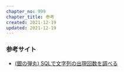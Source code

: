 ```yaml
---
chapter_no: 999
chapter_title: 参考
created: 2021-12-19
updated: 2021-12-19
---
```

### 参考サイト
- [(銀の弾丸) SQLで文字列の出現回数を調べる](https://takamints.hatenablog.jp/entry/2015/03/28/134728)